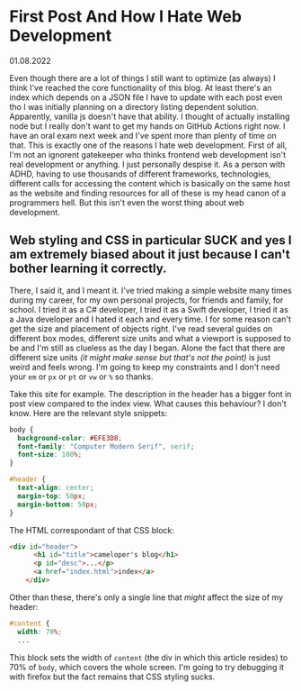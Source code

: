 # First Post And How I Hate Web Development

01.08.2022

Even though there are a lot of things I still want to optimize (as always) I think I've reached the core functionality of this blog. At least there's an index which depends on a JSON file I have to update with each post even tho I was initially planning on a directory listing dependent solution. Apparently, vanilla js doesn't have that ability. I thought of actually installing node but I really don't want to get my hands on GitHub Actions right now. I have an oral exam next week and I've spent more than plenty of time on that. This is exactly one of the reasons I hate web development. First of all, I'm not an ignorent gatekeeper who thinks frontend web development isn't real development or anything. I just personally despise it. As a person with ADHD, having to use thousands of different frameworks, technologies, different calls for accessing the content which is basically on the same host as the website and finding resources for all of these is my head canon of a programmers hell. But this isn't even the worst thing about web development.

## Web styling and CSS in particular SUCK and yes I am extremely biased about it just because I can't bother learning it correctly.

There, I said it, and I meant it. I've tried making a simple website many times during my career, for my own personal projects, for friends and family, for school. I tried it as a C# developer, I tried it as a Swift developer, I tried it as a Java developer and I hated it each and every time. I for some reason can't get the size and placement of objects right. I've read several guides on different box modes, different size units and what a viewport is supposed to be and I'm still as clueless as the day I began. Alone the fact that there are different size units *(it might make sense but that's not the point)* is just weird and feels wrong. I'm going to keep my constraints and I don't need your `em` or `px` or `pt` or `vw` or `%` so thanks.

Take this site for example. The description in the header has a bigger font in post view compared to the index view. What causes this behaviour? I don't know. Here are the relevant style snippets:

```css
body {
  background-color: #EFE3D8;
  font-family: "Computer Modern Serif", serif;
  font-size: 100%;
}
```

```css
#header {
  text-align: center;
  margin-top: 50px;
  margin-bottom: 50px;
}
```

The HTML correspondant of that CSS block:

```html
<div id="header">
      <h1 id="title">cameloper's blog</h1>
      <p id="desc">...</p>
      <a href="index.html">index</a>
    </div>
```

Other than these, there's only a single line that *might* affect the size of my header:

```css
#content {
  width: 70%;
  ...
```

This block sets the width of `content` (the div in which this article resides) to 70% of `body`, which covers the whole screen. I'm going to try debugging it with firefox but the fact remains that CSS styling sucks.

